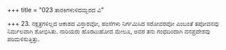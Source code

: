 +++
title = "023 ತಾರಕಿಗಳುಳಿದಮ್ಬರದ ವಿ"

+++
23. ನಕ್ಷತ್ರಗಳಿಲ್ಲದ ಆಕಾಶದ ವಿಸ್ತಾರವೋ,  ಹಂಸೆಗಳು ನಿರ್ಗಮಿಸಿದ ಸರೋವರವೋ ಎಂಬಂತೆ ತಪೋವನವು ನಿರ್ಮಲವಾಗಿ ಶೋಭಿಸಿತು. ನಾರಿಯರು ಹೊರಟುಹೋದ ಮೇಲೂ, ಅವರ ತನು ಗಂಧದಿಂದಾಗಿ ವನಪ್ರದೇಶವು ಪರಿಮಳಿಸುತ್ತಿತ್ತು.